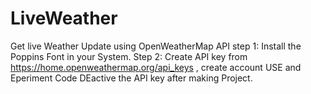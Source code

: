 # LiveWeather
Get live Weather Update using OpenWeatherMap API 
step 1: Install the Poppins Font in your System.
Step 2: Create API key from https://home.openweathermap.org/api_keys   , create account 
USE and Eperiment Code
DEactive the API key after making Project.
